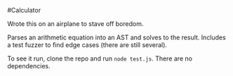 #Calculator

Wrote this on an airplane to stave off boredom.

Parses an arithmetic equation into an AST and solves to the result.  Includes a test fuzzer to find edge cases (there are still several).

To see it run, clone the repo and run ```node test.js```.  There are no dependencies.